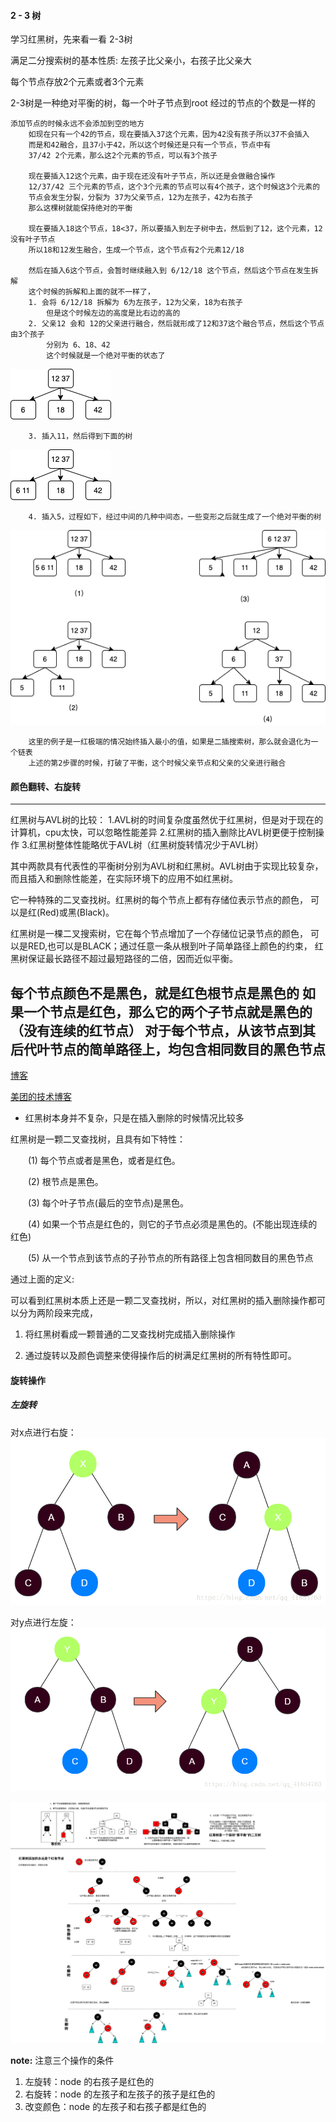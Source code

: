 #### 2 - 3 树
学习红黑树，先来看一看 2-3树

满足二分搜索树的基本性质: 左孩子比父亲小，右孩子比父亲大

每个节点存放2个元素或者3个元素

2-3树是一种绝对平衡的树，每一个叶子节点到root 经过的节点的个数是一样的
    
    添加节点的时候永远不会添加到空的地方
        如现在只有一个42的节点，现在要插入37这个元素，因为42没有孩子所以37不会插入
        而是和42融合，且37小于42，所以这个时候还是只有一个节点，节点中有
        37/42 2个元素，那么这2个元素的节点，可以有3个孩子
        
        现在要插入12这个元素，由于现在还没有叶子节点，所以还是会做融合操作
        12/37/42 三个元素的节点，这个3个元素的节点可以有4个孩子，这个时候这3个元素的
        节点会发生分裂，分裂为 37为父亲节点，12为左孩子，42为右孩子
        那么这棵树就能保持绝对的平衡
        
        现在要插入18这个节点，18<37，所以要插入到左子树中去，然后到了12，这个元素，12没有叶子节点
        所以18和12发生融合，生成一个节点，这个节点有2个元素12/18
        
        然后在插入6这个节点，会暂时继续融入到 6/12/18 这个节点，然后这个节点在发生拆解
        这个时候的拆解和上面的就不一样了，
        1. 会将 6/12/18 拆解为 6为左孩子，12为父亲，18为右孩子
            但是这个时候左边的高度是比右边的高的
        2. 父亲12 会和 12的父亲进行融合，然后就形成了12和37这个融合节点，然后这个节点由3个孩子
            分别为 6、18、42
            这个时候就是一个绝对平衡的状态了
   ![A](./2-3-tree.png)
   
        3. 插入11，然后得到下面的树     
   ![A](./2-3-tree-2.png)
        
        4. 插入5，过程如下，经过中间的几种中间态，一些变形之后就生成了一个绝对平衡的树
   ![A](./2-3-tree-4.png)
   
        这里的例子是一红极端的情况始终插入最小的值，如果是二插搜索树，那么就会退化为一个链表
        上述的第2步骤的时候，打破了平衡，这个时候父亲节点和父亲的父亲进行融合
   
#### 颜色翻转、右旋转
   
            
---
红黑树与AVL树的比较：
1.AVL树的时间复杂度虽然优于红黑树，但是对于现在的计算机，cpu太快，可以忽略性能差异
2.红黑树的插入删除比AVL树更便于控制操作
3.红黑树整体性能略优于AVL树（红黑树旋转情况少于AVL树）

其中两款具有代表性的平衡树分别为AVL树和红黑树。AVL树由于实现比较复杂，
而且插入和删除性能差，在实际环境下的应用不如红黑树。

它一种特殊的二叉查找树。红黑树的每个节点上都有存储位表示节点的颜色，
可以是红(Red)或黑(Black)。

红黑树是一棵二叉搜索树，它在每个节点增加了一个存储位记录节点的颜色，
可以是RED,也可以是BLACK；通过任意一条从根到叶子简单路径上颜色的约束，
红黑树保证最长路径不超过最短路径的二倍，因而近似平衡。

每个节点颜色不是黑色，就是红色根节点是黑色的
如果一个节点是红色，那么它的两个子节点就是黑色的（没有连续的红节点）
对于每个节点，从该节点到其后代叶节点的简单路径上，均包含相同数目的黑色节点
---
[博客](https://blog.csdn.net/qq_41854763/article/details/82694873)

[美团的技术博客](https://zhuanlan.zhihu.com/p/24367771)
* 红黑树本身并不复杂，只是在插入删除的时候情况比较多

红黑树是一颗二叉查找树，且具有如下特性：

    (1) 每个节点或者是黑色，或者是红色。

    (2) 根节点是黑色。

    (3) 每个叶子节点(最后的空节点)是黑色。

    (4) 如果一个节点是红色的，则它的子节点必须是黑色的。(不能出现连续的红色)

    (5) 从一个节点到该节点的子孙节点的所有路径上包含相同数目的黑色节点

通过上面的定义:

可以看到红黑树本质上还是一颗二叉查找树，所以，对红黑树的插入删除操作都可以分为两阶段来完成，

1. 将红黑树看成一颗普通的二叉查找树完成插入删除操作

2. 通过旋转以及颜色调整来使得操作后的树满足红黑树的所有特性即可。

#### 旋转操作

##### 左旋转
对x点进行右旋：
![A](./1.png)

对y点进行左旋：
![A](./2.png)

![A](./rb-tree.png)
    
**note:** 注意三个操作的条件
1. 左旋转：node 的右孩子是红色的
2. 右旋转：node 的左孩子和左孩子的孩子是红色的
3. 改变颜色：node 的左孩子和右孩子都是红色的
 
        
    










